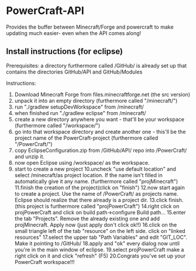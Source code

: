 PowerCraft-API
===============

Provides the buffer between Minecraft/Forge and powercraft to make updating much
easier- even when the API comes along!



Install instructions (for eclipse)
--------------------
Prerequisites:
a directory furthermore called /GitHub/ is already set up that contains the directories GitHub/API and GitHub/Modules

Instructions:
1. Download Minecraft Forge from files.minecraftforge.net (the src version)
2. unpack it into an empty directory (furthermore called "/minecraft/")
3. run "./gradlew setupDevWorkspace" from /minecraft/
4. when finished run "./gradlew eclipse" from /minecraft/
5. create a new directory anywhere you want - that'll be your workspace (furthermore called "/workspace/")
6. go into that workspace directory and create another one - this'll be the project name of the PowerCraft-project (furthermore called "/PowerCraft/")
7. copy EclipseConfiguration.zip from /GitHub/API/ repo into /PowerCraft/ and unzip it.
8. now open Eclipse using /workspace/ as the workspace.
9. start to create a new project
10.uncheck "use default location" and select /minecraft/as project location. If the name isn't filled in automatically give
	it any name. (furthermore called "projMinecraft")
11.finish the creation of the project(click on "finish")
12.now start again to create a project. Use the name of /PowerCraft/ as projects name. Eclipse should realize that there already is a project dir.
13.click finish. (this project is furthermore called "projPowerCraft")
14.right click on projPowerCraft and click on build path->configure Build path...
15.enter the tab "Projects". Remove the already existing one and add projMinecraft. Apply now (just apply don't click ok!!)
16.click on the small triangle left of the tab "resource" on the left side. click on "linked resources"
17.select the upper tab "Path Variables" and edit "GIT_LOC". Make it pointing to /GitHub/
18.apply and "ok" every dialog now until you're in the main window of eclipse.
19.select projPowerCraft make a right click on it and click "refresh" (F5)
20.Congrats you've set up your PowerCraft workspace!!!